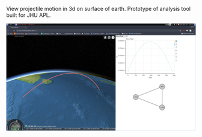View projectile motion in 3d on surface of earth. Prototype of analysis tool built for JHU APL.

![alt tag](/demo.png?raw=true)
